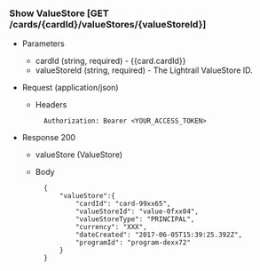 ### Show ValueStore [GET /cards/{cardId}/valueStores/{valueStoreId}]
+ Parameters
    + cardId (string, required) - {{card.cardId}}
    + valueStoreId (string, required) - The Lightrail ValueStore ID.

+ Request (application/json)
    + Headers
    
            Authorization: Bearer <YOUR_ACCESS_TOKEN>

    
+ Response 200
    + valueStore (ValueStore)

    + Body

            {
                "valueStore":{
                    "cardId": "card-99xx65",
                    "valueStoreId": "value-0fxx04",
                    "valueStoreType": "PRINCIPAL",
                    "currency": "XXX",
                    "dateCreated": "2017-06-05T15:39:25.392Z",
                    "programId": "program-dexx72"
                }
            }

